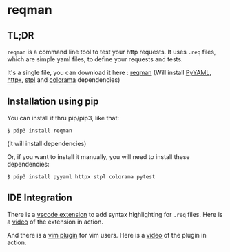 # reqman

## TL;DR

`reqman` is a command line tool to test your http requests. It uses `.req` files, which are simple yaml files, to define your requests and tests.

It's a single file, you can download it here :
[reqman](https://raw.githubusercontent.com/manatlan/reqman/master/reqman)
(Will install [PyYAML](https://pypi.org/project/PyYAML/), [httpx](https://pypi.org/project/httpx/), [stpl](https://pypi.org/project/stpl/) and [colorama](https://pypi.org/project/colorama/) dependencies)

## Installation using pip

You can install it thru pip/pip3, like that:
```
$ pip3 install reqman
```
(it will install dependencies)

Or, if you want to install it manually, you will need to install these dependencies:
```
$ pip3 install pyyaml httpx stpl colorama pytest
```

## IDE Integration

There is a [vscode extension](https://marketplace.visualstudio.com/items?itemName=manatlan.reqman) to add syntax highlighting for `.req` files.
Here is a [video](https://www.youtube.com/watch?v=sO-s_nZ-tA4) of the extension in action.

And there is a [vim plugin](https://github.com/manatlan/reqman.vim) for vim users.
Here is a [video](https://www.youtube.com/watch?v=q-J_q-J_q-A) of the plugin in action.